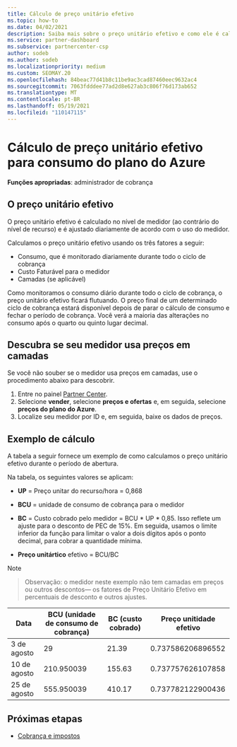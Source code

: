 ```yaml
---
title: Cálculo de preço unitário efetivo
ms.topic: how-to
ms.date: 04/02/2021
description: Saiba mais sobre o preço unitário efetivo e como ele é calculado. Este artigo também inclui um cálculo de exemplo.
ms.service: partner-dashboard
ms.subservice: partnercenter-csp
author: sodeb
ms.author: sodeb
ms.localizationpriority: medium
ms.custom: SEOMAY.20
ms.openlocfilehash: 84beac77d41b8c11be9ac3cad87460eec9632ac4
ms.sourcegitcommit: 7063fdddee77ad2d8e627ab3c806f76d173ab652
ms.translationtype: MT
ms.contentlocale: pt-BR
ms.lasthandoff: 05/19/2021
ms.locfileid: "110147115"
---
```

# <a name="effective-unit-price-calculation-for-azure-plan-consumption"></a>Cálculo de preço unitário efetivo para consumo do plano do Azure

**Funções apropriadas**: administrador de cobrança

## <a name="the-effective-unit-price"></a>O preço unitário efetivo

O preço unitário efetivo é calculado no nível de medidor (ao contrário do nível de recurso) e é ajustado diariamente de acordo com o uso do medidor.

Calculamos o preço unitário efetivo usando os três fatores a seguir:

- Consumo, que é monitorado diariamente durante todo o ciclo de cobrança
- Custo Faturável para o medidor
- Camadas (se aplicável)

Como monitoramos o consumo diário durante todo o ciclo de cobrança, o preço unitário efetivo ficará flutuando. O preço final de um determinado ciclo de cobrança estará disponível depois de parar o cálculo de consumo e fechar o período de cobrança. Você verá a maioria das alterações no consumo após o quarto ou quinto lugar decimal.

## <a name="find-out-whether-your-meter-uses-tiered-pricing"></a>Descubra se seu medidor usa preços em camadas

Se você não souber se o medidor usa preços em camadas, use o procedimento abaixo para descobrir. 

1. Entre no painel [Partner Center](https://partner.microsoft.com/dashboard/).
2. Selecione **vender**, selecione **preços e ofertas** e, em seguida, selecione **preços do plano do Azure**.
3. Localize seu medidor por ID e, em seguida, baixe os dados de preços. 

## <a name="sample-calculation"></a>Exemplo de cálculo

A tabela a seguir fornece um exemplo de como calculamos o preço unitário efetivo durante o período de abertura.

Na tabela, os seguintes valores se aplicam: 

- **UP** = Preço unitar do recurso/hora = 0,868

- **BCU** = unidade de consumo de cobrança para o medidor

- **BC** = Custo cobrado pelo medidor = BCU * UP * 0,85. Isso reflete um ajuste para o desconto de PEC de 15%. Em seguida, usamos o limite inferior da função para limitar o valor a dois dígitos após o ponto decimal, para cobrar a quantidade mínima. 

- **Preço unitártico** efetivo = BCU/BC

>[!NOTE]

>Observação: o medidor neste exemplo não tem camadas em preços ou outros descontos— os fatores de Preço Unitário Efetivo em percentuais de desconto e outros ajustes.


| Data | BCU (unidade de consumo de cobrança) | BC (custo cobrado) | Preço unitidade efetivo |
| ------ | ----------- | ----------- | ----------- |  
| 3 de agosto | 29 | 21.39 | 0.737586206896552 |
| 10 de agosto | 210.950039 | 155.63 | 0.737757626107858 |
| 25 de agosto | 555.950039 | 410.17 | 0.737782122900436 |

## <a name="next-steps"></a>Próximas etapas

- [Cobrança e impostos](billing.md)
